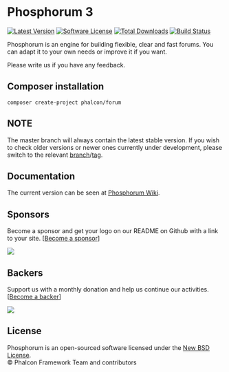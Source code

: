# Phosphorum 3

[![Latest Version](https://img.shields.io/packagist/v/phalcon/forum.svg)][:packagist:]
[![Software License](https://img.shields.io/badge/license-BSD--3-brightgreen.svg)][:license:]
[![Total Downloads](https://img.shields.io/packagist/dt/phalcon/forum.svg)][:packagist:]
[![Build Status](https://secure.travis-ci.org/phalcon/forum.svg?branch=master)][:ci:]

Phosphorum is an engine for building flexible, clear and fast forums.
You can adapt it to your own needs or improve it if you want.

Please write us if you have any feedback.

## Composer installation

```
composer create-project phalcon/forum
```

## NOTE

The master branch will always contain the latest stable version. If you wish
to check older versions or newer ones currently under development, please
switch to the relevant [branch][:branch:]/[tag][:tags:].

## Documentation

The current version can be seen at [Phosphorum Wiki][:wiki:].

## Sponsors

Become a sponsor and get your logo on our README on Github with a link to your site. [[Become a sponsor](https://opencollective.com/phalcon#sponsor)]

<a href="https://opencollective.com/phalcon/#contributors">
<img src="https://opencollective.com/phalcon/tiers/sponsors.svg?avatarHeight=48&width=800">
</a>

## Backers

Support us with a monthly donation and help us continue our activities. [[Become a backer](https://opencollective.com/phalcon#backer)]

<a href="https://opencollective.com/phalcon/#contributors">
<img src="https://opencollective.com/phalcon/tiers/backers.svg?avatarHeight=48&width=800&height=200">
</a>

## License

Phosphorum is an open-sourced software licensed under the [New BSD License][:license:].<br>
© Phalcon Framework Team and contributors

[:packagist:]: https://packagist.org/packages/phalcon/forum
[:ci:]: http://travis-ci.org/phalcon/forum
[:license:]: https://github.com/phalcon/forum/blob/master/LICENSE.txt
[:branch:]: https://github.com/phalcon/forum/branches
[:tags:]: https://github.com/phalcon/forum/tags
[:wiki:]: https://github.com/phalcon/forum/wiki
